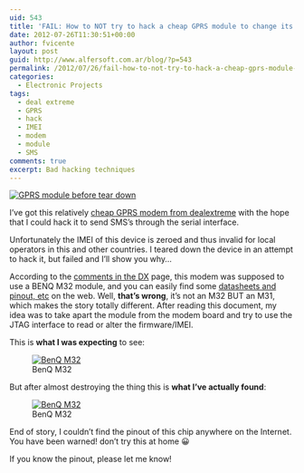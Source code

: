 ```yaml
---
uid: 543
title: 'FAIL: How to NOT try to hack a cheap GPRS module to change its IMEI'
date: 2012-07-26T11:30:51+00:00
author: fvicente
layout: post
guid: http://www.alfersoft.com.ar/blog/?p=543
permalink: /2012/07/26/fail-how-to-not-try-to-hack-a-cheap-gprs-module-to-change-its-imei/
categories:
  - Electronic Projects
tags:
  - deal extreme
  - GPRS
  - hack
  - IMEI
  - modem
  - module
  - SMS
comments: true
excerpt: Bad hacking techniques
---
```

<a href="{{ site.baseurl }}/images/gprs_01.jpg" target="_blank"><img src="{{ site.baseurl }}/images/gprs_01.jpg" alt="GPRS module before tear down" title="GPRS module before tear down"/></a>

I&#8217;ve got this relatively [cheap GPRS modem from dealextreme](http://dx.com/p/usb-tri-band-gprs-modem-cell-phone-radio-gsm-900-1800-1900mhz-12057?item=5 "Cheap GPRS Modem DealExtreme") with the hope that I could hack it to send SMS&#8217;s through the serial interface.

Unfortunately the IMEI of this device is zeroed and thus invalid for local operators in this and other countries. I teared down the device in an attempt to hack it, but failed and I&#8217;ll show you why&#8230;

<!--more-->

According to the <a href="http://club.dx.com/reviews/text/12057/107065" title="comments about the modem on DX" target="_blank">comments in the DX</a> page, this modem was supposed to use a BENQ M32 module, and you can easily find some <a href="http://www.sure-electronics.net/rf,audio/GP-GC006-pdf.pdf" title="BENQ M32 datasheet" target="_blank">datasheets and pinout, etc</a> on the web. Well, **that&#8217;s wrong**, it&#8217;s not an M32 BUT an M31, which makes the story totally different. After reading this document, my idea was to take apart the module from the modem board and try to use the JTAG interface to read or alter the firmware/IMEI.

This is **what I was expecting** to see:

<figure>
	<a href="{{ site.baseurl }}/images/benq_m32.png" target="_blank"><img src="{{ site.baseurl }}/images/benq_m32.png" alt="BenQ M32" title="BenQ M32"/></a>
	<figcaption>BenQ M32</figcaption>
</figure>

But after almost destroying the thing this is **what I&#8217;ve actually found**:

<figure>
	<a href="{{ site.baseurl }}/images/gprs_02.jpg" target="_blank"><img src="{{ site.baseurl }}/images/gprs_02.jpg" alt="BenQ M32" title="BenQ M32"/></a>
	<figcaption>BenQ M32</figcaption>
</figure>

End of story, I couldn&#8217;t find the pinout of this chip anywhere on the Internet. You have been warned! don&#8217;t try this at home 😀

If you know the pinout, please let me know!
